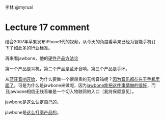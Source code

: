 李林 @myrual

# Lecture 17 comment

结合2007年苹果发布iPhone1代的视频，从今天的角度看苹果已经为智能手机订下了如此多的行业标准。

再来看jawbone，他的[硬件产品方法论](http://genius.com/5055161)

第一个产品是耳机，第二个产品是蓝牙音响，第三个产品是手环。


从[蓝牙音响开始](http://genius.com/5055239)，为什么要做一个很昂贵的无线音箱呢？[因为音乐都存在于手机里面了](http://genius.com/5055263)。可是为什么是jawbone来做呢，因为[jawbone能把这件事情做的很好](http://genius.com/5055284)，而且jawbone相信无线音箱是一个切入物联网的入口（我持保留意见）。

jawbone是[这么认定自己的](http://genius.com/4941967)。

jawbone是[这么打磨产品的](http://genius.com/5055319)。


